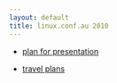 ```yaml
---
layout: default
title: linux.conf.au 2010
---
```


* [plan for presentation](plan.html)

* [travel plans](travel.html)
